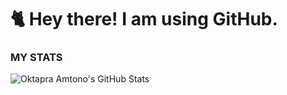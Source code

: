 # 🐈 Hey there! I am using GitHub. #

### MY STATS ###
![Oktapra Amtono's GitHub Stats](https://github-readme-stats.vercel.app/api?username=okta-10&show_icons=true&hide_border=true)